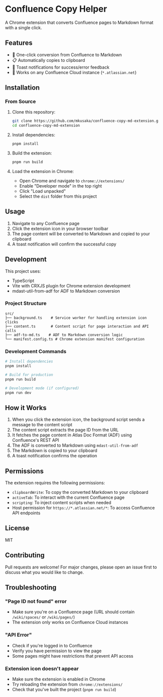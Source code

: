 # Confluence Copy Helper

A Chrome extension that converts Confluence pages to Markdown format with a single click.

## Features

- 🚀 One-click conversion from Confluence to Markdown
- 📋 Automatically copies to clipboard
- 🔔 Toast notifications for success/error feedback
- 🎯 Works on any Confluence Cloud instance (`*.atlassian.net`)

## Installation

### From Source

1. Clone this repository:
   ```bash
   git clone https://github.com/mkusaka/confluence-copy-md-extension.git
   cd confluence-copy-md-extension
   ```

2. Install dependencies:
   ```bash
   pnpm install
   ```

3. Build the extension:
   ```bash
   pnpm run build
   ```

4. Load the extension in Chrome:
   - Open Chrome and navigate to `chrome://extensions/`
   - Enable "Developer mode" in the top right
   - Click "Load unpacked"
   - Select the `dist` folder from this project

## Usage

1. Navigate to any Confluence page
2. Click the extension icon in your browser toolbar
3. The page content will be converted to Markdown and copied to your clipboard
4. A toast notification will confirm the successful copy

## Development

This project uses:
- TypeScript
- Vite with CRXJS plugin for Chrome extension development
- mdast-util-from-adf for ADF to Markdown conversion

### Project Structure

```
src/
├── background.ts    # Service worker for handling extension icon clicks
├── content.ts       # Content script for page interaction and API calls
├── adf-to-md.ts    # ADF to Markdown conversion logic
└── manifest.config.ts # Chrome extension manifest configuration
```

### Development Commands

```bash
# Install dependencies
pnpm install

# Build for production
pnpm run build

# Development mode (if configured)
pnpm run dev
```

## How it Works

1. When you click the extension icon, the background script sends a message to the content script
2. The content script extracts the page ID from the URL
3. It fetches the page content in Atlas Doc Format (ADF) using Confluence's REST API
4. The ADF is converted to Markdown using `mdast-util-from-adf`
5. The Markdown is copied to your clipboard
6. A toast notification confirms the operation

## Permissions

The extension requires the following permissions:
- `clipboardWrite`: To copy the converted Markdown to your clipboard
- `activeTab`: To interact with the current Confluence page
- `scripting`: To inject content scripts when needed
- Host permission for `https://*.atlassian.net/*`: To access Confluence API endpoints

## License

MIT

## Contributing

Pull requests are welcome! For major changes, please open an issue first to discuss what you would like to change.

## Troubleshooting

### "Page ID not found" error
- Make sure you're on a Confluence page (URL should contain `/wiki/spaces/` or `/wiki/pages/`)
- The extension only works on Confluence Cloud instances

### "API Error" 
- Check if you're logged in to Confluence
- Verify you have permission to view the page
- Some pages might have restrictions that prevent API access

### Extension icon doesn't appear
- Make sure the extension is enabled in Chrome
- Try reloading the extension from `chrome://extensions/`
- Check that you've built the project (`pnpm run build`)
